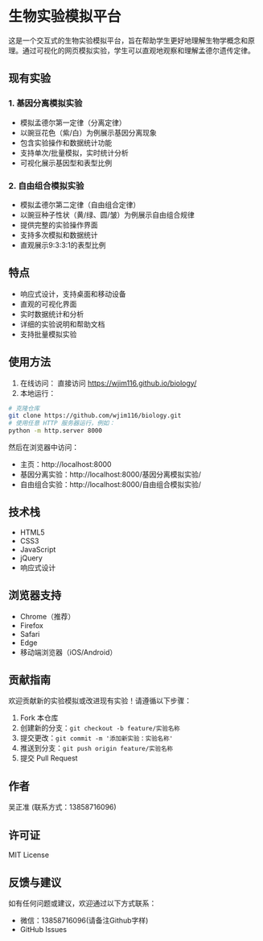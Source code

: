 # 生物实验模拟平台
这是一个交互式的生物实验模拟平台，旨在帮助学生更好地理解生物学概念和原理。通过可视化的网页模拟实验，学生可以直观地观察和理解孟德尔遗传定律。
## 现有实验
### 1. 基因分离模拟实验
- 模拟孟德尔第一定律（分离定律）
- 以豌豆花色（紫/白）为例展示基因分离现象
- 包含实验操作和数据统计功能
- 支持单次/批量模拟，实时统计分析
- 可视化展示基因型和表型比例
### 2. 自由组合模拟实验
- 模拟孟德尔第二定律（自由组合定律）
- 以豌豆种子性状（黄/绿、圆/皱）为例展示自由组合规律
- 提供完整的实验操作界面
- 支持多次模拟和数据统计
- 直观展示9:3:3:1的表型比例
## 特点
- 响应式设计，支持桌面和移动设备
- 直观的可视化界面
- 实时数据统计和分析
- 详细的实验说明和帮助文档
- 支持批量模拟实验
## 使用方法
1. 在线访问：
直接访问 https://wjim116.github.io/biology/
2. 本地运行：
```bash
# 克隆仓库
git clone https://github.com/wjim116/biology.git
# 使用任意 HTTP 服务器运行，例如：
python -m http.server 8000
```
然后在浏览器中访问：
- 主页：http://localhost:8000
- 基因分离实验：http://localhost:8000/基因分离模拟实验/
- 自由组合实验：http://localhost:8000/自由组合模拟实验/
## 技术栈
- HTML5
- CSS3
- JavaScript
- jQuery
- 响应式设计
## 浏览器支持
- Chrome（推荐）
- Firefox
- Safari
- Edge
- 移动端浏览器（iOS/Android）
## 贡献指南
欢迎贡献新的实验模拟或改进现有实验！请遵循以下步骤：
1. Fork 本仓库
2. 创建新的分支：`git checkout -b feature/实验名称`
3. 提交更改：`git commit -m '添加新实验：实验名称'`
4. 推送到分支：`git push origin feature/实验名称`
5. 提交 Pull Request
## 作者
吴正准 (联系方式：13858716096)
## 许可证
MIT License
## 反馈与建议
如有任何问题或建议，欢迎通过以下方式联系：
- 微信：13858716096(请备注Github字样)
- GitHub Issues